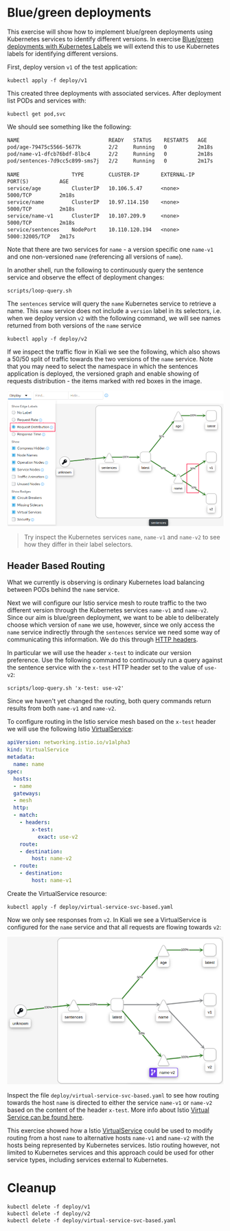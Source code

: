 [//]: # (Author: Michael Vittryp Larsen)
[//]: # (Source: https://github.com/MichaelVL/istio-katas)
[//]: # (Tags: #blue-green-deployment #http-header-routing #VirtualService #kiali)

# Blue/green deployments

This exercise will show how to implement blue/green deployments using Kubernetes
services to identify different versions. In exercise [Blue/green deployments
with Kubernetes Labels](blue-green-deployment-w-labels.md) we will extend this
to use Kubernetes labels for identifying different versions.

First, deploy version `v1` of the test application:

```console
kubectl apply -f deploy/v1
```

This created three deployments with associated services. After deployment list
PODs and services with:

```console
kubectl get pod,svc
```

We should see something like the following:

```console
NAME                             READY   STATUS    RESTARTS   AGE
pod/age-79475c5566-5677k         2/2     Running   0          2m18s
pod/name-v1-dfcb76bdf-8lbc4      2/2     Running   0          2m18s
pod/sentences-7d9cc5c899-sms7j   2/2     Running   0          2m17s

NAME                 TYPE        CLUSTER-IP       EXTERNAL-IP   PORT(S)          AGE
service/age          ClusterIP   10.106.5.47      <none>        5000/TCP         2m18s
service/name         ClusterIP   10.97.114.150    <none>        5000/TCP         2m18s
service/name-v1      ClusterIP   10.107.209.9     <none>        5000/TCP         2m18s
service/sentences    NodePort    10.110.120.194   <none>        5000:32005/TCP   2m17s
```

Note that there are two services for `name` - a version specific one `name-v1`
and one non-versioned `name` (referencing all versions of `name`).

In another shell, run the following to continuously query the sentence service
and observe the effect of deployment changes:

```console
scripts/loop-query.sh
```

The `sentences` service will query the `name` Kubernetes service to retrieve a
name. This `name` service does not include a `version` label in its selectors,
i.e. when we deploy version `v2` with the following command, we will see names
returned from both versions of the `name` service

```console
kubectl apply -f deploy/v2
```

If we inspect the traffic flow in Kiali we see the following, which also shows a
50/50 split of traffic towards the two versions of the `name` service. Note that
you may need to select the namespace in which the sentences application is
deployed, the versioned graph and enable showing of requests distribution - the
items marked with red boxes in the image.

![Blue green 50/50 split of traffic](images/kiali-blue-green-anno.png)


> Try inspect the Kubernetes services `name`, `name-v1` and `name-v2` to see how they differ in their label selectors.

## Header Based Routing

What we currently is observing is ordinary Kubernetes load balancing between
PODs behind the `name` service.

Next we will configure our Istio service mesh to route traffic to the two
different version through the Kubernetes services `name-v1` and `name-v2`. Since
our aim is blue/green deployment, we want to be able to deliberately choose
which version of `name` we use, however, since we only access the `name` service
indirectly through the `sentences` service we need some way of communicating
this information. We do this through [HTTP
headers](https://en.wikipedia.org/wiki/List_of_HTTP_header_fields).

In particular we will use the header `x-test` to indicate our version
preference. Use the following command to continuously run a query against the
sentence service with the `x-test` HTTP header set to the value of `use-v2`:


```console
scripts/loop-query.sh 'x-test: use-v2'
```

Since we haven't yet changed the routing, both query commands return results
from both `name-v1` and `name-v2`.

To configure routing in the Istio service mesh based on the `x-test` header we will use the following Istio [VirtualService](https://istio.io/latest/docs/reference/config/networking/virtual-service):

```yaml
apiVersion: networking.istio.io/v1alpha3
kind: VirtualService
metadata:
  name: name
spec:
  hosts:
  - name
  gateways:
  - mesh
  http:
  - match:
    - headers:
        x-test:
          exact: use-v2
    route:
    - destination:
        host: name-v2
  - route:
    - destination:
        host: name-v1

```

Create the VirtualService resource:

```console
kubectl apply -f deploy/virtual-service-svc-based.yaml
```

Now we only see responses from `v2`. In Kiali we see a VirtualService is
configured for the `name` service and that all requests are flowing towards
`v2`:

![Traffic to v2 only](images/kiali-blue-green-hdr-v2.png)

Inspect the file `deploy/virtual-service-svc-based.yaml` to see how routing
towards the host `name` is directed to either the service `name-v1` or `name-v2`
based on the content of the header `x-test`. More info about Istio [Virtual
Service can be found
here](https://istio.io/latest/docs/reference/config/networking/virtual-service).

This exercise showed how a Istio
[VirtualService](https://istio.io/latest/docs/reference/config/networking/virtual-service/)
could be used to modify routing from a host `name` to alternative hosts
`name-v1` and `name-v2` with the hosts being represented by Kubernetes
services. Istio routing however, not limited to Kubernetes services and this
approach could be used for other service types, including services external to
Kubernetes.

# Cleanup

```console
kubectl delete -f deploy/v1
kubectl delete -f deploy/v2
kubectl delete -f deploy/virtual-service-svc-based.yaml
```
